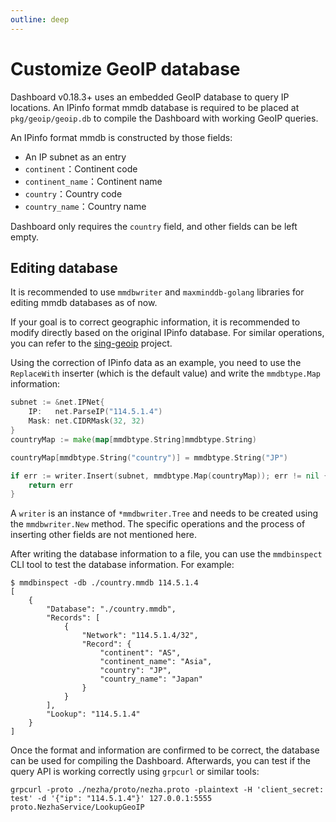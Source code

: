 ```yaml
---
outline: deep
---
```

# Customize GeoIP database

Dashboard v0.18.3+ uses an embedded GeoIP database to query IP locations. An IPinfo format mmdb database is required to be placed at `pkg/geoip/geoip.db` to compile the Dashboard with working GeoIP queries.

An IPinfo format mmdb is constructed by those fields:

- An IP subnet as an entry
- `continent`：Continent code
- `continent_name`：Continent name
- `country`：Country code
- `country_name`：Country name

Dashboard only requires the `country` field, and other fields can be left empty.

## Editing database

It is recommended to use `mmdbwriter` and `maxminddb-golang` libraries for editing mmdb databases as of now.

If your goal is to correct geographic information, it is recommended to modify directly based on the original IPinfo database. For similar operations, you can refer to the [sing-geoip](https://github.com/SagerNet/sing-geoip) project.

Using the correction of IPinfo data as an example, you need to use the `ReplaceWith` inserter (which is the default value) and write the `mmdbtype.Map` information:

```go
subnet := &net.IPNet{
    IP:   net.ParseIP("114.5.1.4")
    Mask: net.CIDRMask(32, 32)
}
countryMap := make(map[mmdbtype.String]mmdbtype.String)

countryMap[mmdbtype.String("country")] = mmdbtype.String("JP")

if err := writer.Insert(subnet, mmdbtype.Map(countryMap)); err != nil {
	return err
}
```

A `writer` is an instance of `*mmdbwriter.Tree` and needs to be created using the `mmdbwriter.New` method. The specific operations and the process of inserting other fields are not mentioned here.

After writing the database information to a file, you can use the `mmdbinspect` CLI tool to test the database information. For example:

```shell
$ mmdbinspect -db ./country.mmdb 114.5.1.4
[
    {
        "Database": "./country.mmdb",
        "Records": [
            {
                "Network": "114.5.1.4/32",
                "Record": {
                    "continent": "AS",
                    "continent_name": "Asia",
                    "country": "JP",
                    "country_name": "Japan"
                }
            }
        ],
        "Lookup": "114.5.1.4"
    }
]
```

Once the format and information are confirmed to be correct, the database can be used for compiling the Dashboard. Afterwards, you can test if the query API is working correctly using `grpcurl` or similar tools:

```shell
grpcurl -proto ./nezha/proto/nezha.proto -plaintext -H 'client_secret: test' -d '{"ip": "114.5.1.4"}' 127.0.0.1:5555 proto.NezhaService/LookupGeoIP
```
